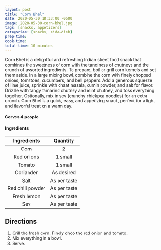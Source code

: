 ```yaml
---
layout: post
title: "Corn Bhel"
date: 2020-05-30 18:33:00 -0500
image: 2020-05-30-corn-bhel.jpg
tags: [snacks, appetizers]
categories: [snacks, side-dish]
prep-time:
cook-time:
total-time: 10 minutes
---
```


Corn Bhel is a delightful and refreshing Indian street food snack that combines the sweetness of corn with the tanginess of chutneys and the crunch of assorted ingredients. To prepare, boil or grill corn kernels and set them aside. In a large mixing bowl, combine the corn with finely chopped onions, tomatoes, cucumbers, and bell peppers. Add a generous squeeze of lime juice, sprinkle with chaat masala, cumin powder, and salt for flavor. Drizzle with tangy tamarind chutney and mint chutney, and toss everything together. Optionally, mix in sev (crunchy chickpea noodles) for an extra crunch. Corn Bhel is a quick, easy, and appetizing snack, perfect for a light and flavorful treat on a warm day.

#### Serves 4 people

#### Ingredients

|    Ingredients   |   Quantity   |
|:----------------:|:------------:|
|       Corn       |       2      |
|    Red onions    |    1 small   |
|      Tomato      |    1 small   |
|     Coriander    |  As desired  |
|       Salt       | As per taste |
| Red chili powder | As per taste |
|    Fresh lemon   | As per taste |
|        Sev       | As per taste |

## Directions

1. Grill the fresh corn. Finely chop the red onion and tomato.
2. Mix everything in a bowl.
3. Serve.
